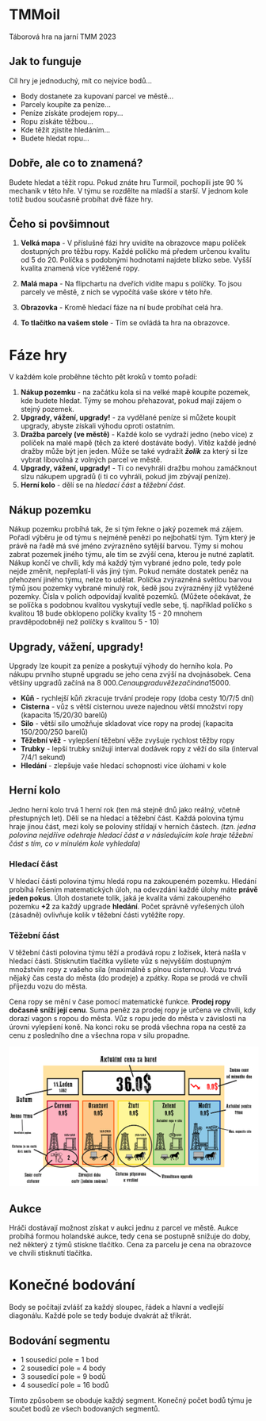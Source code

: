 # TMMoil
Táborová hra na jarní TMM 2023
## Jak to funguje
Cíl hry je jednoduchý, mít co nejvíce bodů...

- Body dostanete za kupovaní parcel ve městě...
- Parcely koupíte za peníze...
- Peníze získáte prodejem ropy...
- Ropu získáte těžbou...
- Kde těžit zjistíte hledáním...
- Budete hledat ropu...

## Dobře, ale co to znamená?
Budete hledat a těžit ropu. Pokud znáte hru Turmoil, pochopili jste 90 % mechanik v této hře. V týmu se rozdělte na mladší a starší. V jednom kole totiž budou současně probíhat dvě fáze hry.

## Čeho si povšimnout
1. **Velká mapa** - V příslušné fázi hry uvidíte na obrazovce mapu políček dostupných pro těžbu ropy. Každé políčko má předem určenou kvalitu od 5 do 20. Políčka s podobnými hodnotami najdete blízko sebe. Vyšší kvalita znamená více vytěžené ropy.

2.  **Malá mapa** - Na flipchartu na dveřích vidíte mapu s políčky. To jsou parcely ve městě, z nich se vypočítá vaše skóre v této hře.
3.  **Obrazovka** - Kromě hledací fáze na ní bude probíhat celá hra.
4.  **To tlačítko na vašem stole** - Tím se ovládá ta hra na obrazovce.

# Fáze hry

V každém kole proběhne těchto pět kroků v tomto pořadí:
1. **Nákup pozemku** - na začátku kola si na velké mapě koupíte pozemek, kde budete hledat. Týmy se mohou přehazovat, pokud mají zájem o stejný pozemek.
2. **Upgrady, vážení, upgrady!** - za vydělané peníze si můžete koupit upgrady, abyste získali výhodu oproti ostatním.
3. **Dražba parcely (ve městě)** - Každé kolo se vydraží jedno (nebo více) z políček na malé mapě (těch za které dostáváte body). Vítěz každé jedné dražby může být jen jeden. Může se také vydražit ***žolík*** za který si lze vybrat libovolná z volných parcel ve městě.
4. **Upgrady, vážení, upgrady!** - Ti co nevyhráli dražbu mohou zamáčknout slzu nákupem upgradů (i ti co vyhráli, pokud jim zbývají peníze).
5. **Herní kolo** - dělí se na *hledací část* a *těžební část*.

## Nákup pozemku
Nákup pozemku probíhá tak, že si tým řekne o jaký pozemek má zájem. Pořadí výběru je od týmu s nejméně penězi po nejbohatší tým. Tým který je právě na řadě má své jméno zvýrazněno sytější barvou. Týmy si mohou zabrat pozemek jiného týmu, ale tím se zvýší cena, kterou je nutné zaplatit. Nákup končí ve chvíli, kdy má každý tým vybrané jedno pole, tedy pole nejde změnit, nepřeplatí-li vás jiný tým. Pokud nemáte dostatek peněz na přehození jiného týmu, nelze to udělat. Políčka zvýrazněná světlou barvou týmů jsou pozemky vybrané minulý rok, šedě jsou zvýrazněny již vytěžené pozemky. Čísla v polích odpovídají kvalitě pozemků. (Můžete očekávat, že se políčka s podobnou kvalitou vyskytují vedle sebe, tj. například políčko s kvalitou 18  bude obklopeno políčky kvality 15 - 20 mnohem pravděpodobněji než políčky s kvalitou 5 - 10)


## Upgrady, vážení, upgrady!
Upgrady lze koupit za peníze a poskytují výhody do herního kola. Po nákupu prvního stupně upgradu se jeho cena zvýší na dvojnásobek.
Cena většiny upgradů začíná na 8 000$. Cena upgradu věže začíná na 15 000$.

- **Kůň** - rychlejší kůň zkracuje trvání prodeje ropy (doba cesty 10/7/5 dní)
- **Cisterna** - vůz s větší cisternou uveze najednou větší množství ropy (kapacita 15/20/30 barelů)
- **Silo** -  větší silo umožňuje skladovat více ropy na prodej (kapacita 150/200/250 barelů)
- **Těžební věž** - vylepšení těžební věže zvyšuje rychlost těžby ropy
- **Trubky** - lepší trubky snižují interval dodávek ropy z věží do sila (interval 7/4/1 sekund)
- **Hledání** - zlepšuje vaše hledací schopnosti více úlohami v kole
## Herní kolo
Jedno herní kolo trvá 1 herní rok (ten má stejně dnů jako reálný, včetně přestupných let). Dělí se na hledací a těžební část. Každá polovina týmu hraje jinou část, mezi koly se poloviny střídají v herních částech. *(tzn. jedna polovina nejdříve odehraje hledací část a v následujícím kole hraje těžební část s tím, co v minulém kole vyhledala)* 

### Hledací část
V hledací části polovina týmu hledá ropu na zakoupeném pozemku. Hledání probíhá řešením matematických úloh, na odevzdání každé úlohy máte **právě jeden pokus**. Úloh dostanete tolik, jaká je kvalita vámi zakoupeného pozemku **+2** za každý upgrade **hledání**. Počet správně vyřešených úloh (zásadně) ovlivňuje kolik v těžební části vytěžíte ropy.
### Těžební část
V těžební části polovina týmu těží a prodává ropu z ložisek, která našla v hledací části. Stisknutím tlačítka vyšlete vůz s nejvyšším dostupným množstvím ropy z vašeho sila (maximálně s plnou cisternou). Vozu trvá nějaký čas cesta do města (do prodeje) a zpátky. Ropa se prodá ve chvíli příjezdu vozu do města.

Cena ropy se mění v čase pomocí matematické funkce. **Prodej ropy dočasně sníží její cenu**. Suma peněz za prodej ropy je určena ve chvíli, kdy dorazí vagon s ropou do města. Vůz s ropu jede do města v závislosti na úrovni vylepšení koně. Na konci roku se prodá všechna ropa na cestě za cenu z posledního dne a všechna ropa v silu propadne.



![MiningScreenshot](/screenshots/MiningScreenExplained.png)

## Aukce
Hráči dostávají možnost získat v aukci jednu z parcel ve městě. Aukce probíhá formou holandské aukce, tedy cena se postupně snižuje do doby, než některý z týmů stiskne tlačítko. Cena za parcelu je cena na obrazovce ve chvíli stisknutí tlačítka.

# Konečné bodování
Body se počítají zvlášť za každý sloupec, řádek a hlavní a vedlejší diagonálu. Každé pole se tedy boduje dvakrát až třikrát. 

## Bodování segmentu

- 1 sousedící pole = 1 bod
- 2 sousedící pole = 4 body
- 3 sousedící pole = 9 bodů
- 4 sousedící pole = 16 bodů

Tímto způsobem se oboduje každý segment. Konečný počet bodů týmu je součet bodů ze všech bodovaných segmentů.
